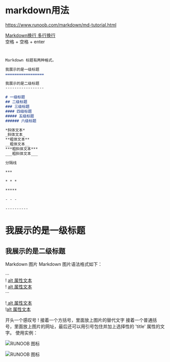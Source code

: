 # markdown用法

<https://www.runoob.com/markdown/md-tutorial.html>

[Markdown换行 多行换行](https://www.jianshu.com/p/763e5b531d8f)  
空格 + 空格 + enter

```markdown


Markdown 标题有两种格式。

我展示的是一级标题
=================

我展示的是二级标题
-----------------

# 一级标题
## 二级标题
### 三级标题
#### 四级标题
##### 五级标题
###### 六级标题

*斜体文本*
_斜体文本_
**粗体文本**
__粗体文本__
***粗斜体文本***
___粗斜体文本___

分隔线

***

* * *

*****

- - -

----------


```

我展示的是一级标题
=================

我展示的是二级标题
-----------------


Markdown 图片
Markdown 图片语法格式如下：

···  
  ! [ alt 属性文本 ](图片地址)  
  !  [alt 属性文本 ](图片地址 "可选标题")  
···

  \![ alt 属性文本](图片地址)  
  \![alt 属性文本](图片地址 "可选标题")  

开头一个感叹号 !
接着一个方括号，里面放上图片的替代文字
接着一个普通括号，里面放上图片的网址，最后还可以用引号包住并加上选择性的 'title' 属性的文字。
使用实例：

![RUNOOB 图标](http://static.runoob.com/images/runoob-logo.png)

![RUNOOB 图标](http://static.runoob.com/images/runoob-logo.png "RUNOOB")
